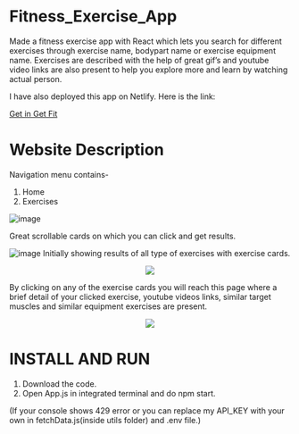 # Fitness_Exercise_App
Made a fitness exercise app with React which lets you search for different exercises through exercise name, bodypart name or exercise equipment name. Exercises are described with the help of great gif’s and youtube video links are also present to help you explore more and learn by watching actual person. 

I have also deployed this app on Netlify. Here is the link:

[Get in Get Fit](https://get-in-get-fit.netlify.app)
# Website Description 
Navigation menu contains-
1. Home
2. Exercises

![image](https://user-images.githubusercontent.com/89523701/180343979-7dc07299-7468-4107-9e81-b3befb26764d.png)

Great scrollable cards on which you can click and get results.

![image](https://user-images.githubusercontent.com/89523701/180344134-737da2d4-a2ee-42a1-ae7c-942bdfd5de6e.png)
Initially showing results of all type of exercises with exercise cards.

<p align="center">
<img src="https://user-images.githubusercontent.com/89523701/180346311-0722b44d-b71b-424c-9b86-e5589a08108e.png">
</p>

By clicking on any of the exercise cards you will reach this page where a brief detail of your clicked exercise, youtube videos links, similar target muscles and       similar equipment exercises are present.

<p align="center">
<img src="https://user-images.githubusercontent.com/89523701/180345033-1d9334ac-26bb-4b7a-8f3a-e159c1ce03ec.png">
</p>

# INSTALL AND RUN 
1. Download the code.
2. Open App.js in integrated terminal and do npm start.

(If your console shows 429 error or you can replace my API_KEY with your own in fetchData.js(inside utils folder) and .env file.)

